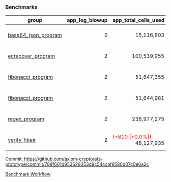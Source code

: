 ### Benchmarks
| group | app_log_blowup | app_total_cells_used | app_total_cycles | app_total_proof_time_ms | leaf_log_blowup | leaf_total_cells_used | leaf_total_cycles | leaf_total_proof_time_ms | instance | alloc |
|---|---|---|---|---|---|---|---|---|---|---|
| [ base64_json_program ](https://github.com/axiom-crypto/afs-prototype/blob/gh-pages/benchmarks/individual/base64_json-2-2-64cpu-linux-arm64-mimalloc.md) | <div style='text-align: right'> 2 </div>  | <div style='text-align: right'> 15,116,803 </div>  | <div style='text-align: right'> 217,347 </div>  | <span style='color: red'>(+12.0 [+0.4%])</span><div style='text-align: right'> 2,683.0 </div>  | <div style='text-align: right'> 2 </div>  | <span style='color: green'>(-8,680 [-0.0%])</span><div style='text-align: right'> 881,887,595 </div>  | <span style='color: green'>(-889 [-0.0%])</span><div style='text-align: right'> 6,777,542 </div>  | <span style='color: green'>(-202.0 [-0.4%])</span><div style='text-align: right'> 50,447.0 </div>  | 64cpu-linux-arm64 | mimalloc |
| [ ecrecover_program ](https://github.com/axiom-crypto/afs-prototype/blob/gh-pages/benchmarks/individual/ecrecover-2-2-64cpu-linux-arm64-mimalloc.md) | <div style='text-align: right'> 2 </div>  | <div style='text-align: right'> 100,539,955 </div>  | <div style='text-align: right'> 1,502,571 </div>  | <span style='color: red'>(+35.0 [+0.3%])</span><div style='text-align: right'> 10,530.0 </div>  | <div style='text-align: right'> - </div>  | <div style='text-align: right'> - </div>  | <div style='text-align: right'> - </div>  | <div style='text-align: right'> - </div>  | 64cpu-linux-arm64 | mimalloc |
| [ fibonacci_program ](https://github.com/axiom-crypto/afs-prototype/blob/gh-pages/benchmarks/individual/fibonacci-2-2-64cpu-linux-arm64-mimalloc.md) | <div style='text-align: right'> 2 </div>  | <div style='text-align: right'> 51,647,355 </div>  | <div style='text-align: right'> 1,500,219 </div>  | <span style='color: red'>(+13.0 [+0.2%])</span><div style='text-align: right'> 6,650.0 </div>  | <div style='text-align: right'> 2 </div>  | <span style='color: red'>(+31,040 [+0.0%])</span><div style='text-align: right'> 461,459,623 </div>  | <span style='color: red'>(+2,803 [+0.1%])</span><div style='text-align: right'> 3,510,549 </div>  | <span style='color: green'>(-94.0 [-0.3%])</span><div style='text-align: right'> 35,946.0 </div>  | 64cpu-linux-arm64 | mimalloc |
| [ fibonacci_program ](https://github.com/axiom-crypto/afs-prototype/blob/gh-pages/benchmarks/individual/fibonacci-2-2-64cpu-linux-x64-jemalloc.md) | <div style='text-align: right'> 2 </div>  | <div style='text-align: right'> 51,644,981 </div>  | <div style='text-align: right'> 1,500,219 </div>  | <span style='color: red'>(+180.0 [+2.4%])</span><div style='text-align: right'> 7,587.0 </div>  | <div style='text-align: right'> 2 </div>  | <span style='color: red'>(+31,640 [+0.0%])</span><div style='text-align: right'> 461,450,263 </div>  | <span style='color: red'>(+2,968 [+0.1%])</span><div style='text-align: right'> 3,509,753 </div>  | <span style='color: red'>(+620.0 [+1.7%])</span><div style='text-align: right'> 37,763.0 </div>  | 64cpu-linux-x64 | jemalloc |
| [ regex_program ](https://github.com/axiom-crypto/afs-prototype/blob/gh-pages/benchmarks/individual/regex-2-2-64cpu-linux-arm64-mimalloc.md) | <div style='text-align: right'> 2 </div>  | <div style='text-align: right'> 238,977,275 </div>  | <div style='text-align: right'> 4,190,904 </div>  | <span style='color: green'>(-28.0 [-0.1%])</span><div style='text-align: right'> 27,188.0 </div>  | <div style='text-align: right'> 2 </div>  | <span style='color: red'>(+45,590 [+0.0%])</span><div style='text-align: right'> 942,183,409 </div>  | <span style='color: red'>(+4,398 [+0.1%])</span><div style='text-align: right'> 7,313,996 </div>  | <span style='color: green'>(-321.0 [-0.5%])</span><div style='text-align: right'> 70,637.0 </div>  | 64cpu-linux-arm64 | mimalloc |
| [ verify_fibair ](https://github.com/axiom-crypto/afs-prototype/blob/gh-pages/benchmarks/individual/verify_fibair-2-2-64cpu-linux-arm64-mimalloc.md) | <div style='text-align: right'> 2 </div>  | <span style='color: red'>(+810 [+0.0%])</span><div style='text-align: right'> 48,127,935 </div>  | <span style='color: red'>(+60 [+0.0%])</span><div style='text-align: right'> 198,665 </div>  | <span style='color: green'>(-9.0 [-0.2%])</span><div style='text-align: right'> 5,698.0 </div>  | <div style='text-align: right'> - </div>  | <div style='text-align: right'> - </div>  | <div style='text-align: right'> - </div>  | <div style='text-align: right'> - </div>  | 64cpu-linux-arm64 | mimalloc |


Commit: https://github.com/axiom-crypto/afs-prototype/commit/788f601d953628353d9c54ccaf9580d07c0e6a2c

[Benchmark Workflow](https://github.com/axiom-crypto/afs-prototype/actions/runs/12230508238)
